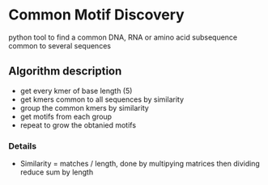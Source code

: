 # Common Motif Discovery

python tool to find a common DNA, RNA or amino acid subsequence common to several sequences

## Algorithm description
- get every kmer of base length (5)
- get kmers common to all sequences by similarity
- group the common kmers by similarity
- get motifs from each group
- repeat to grow the obtanied motifs

### Details
- Similarity = matches / length, done by multipying matrices then dividing reduce sum by length